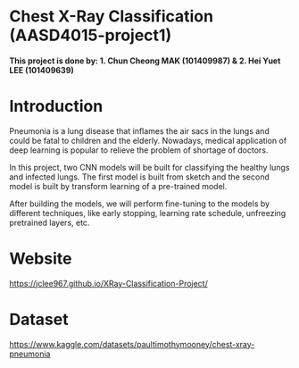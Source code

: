 # Chest X-Ray Classification (AASD4015-project1)
#### This project is done by: 1. Chun Cheong MAK (101409987) & 2. Hei Yuet LEE (101409639)

# Introduction
Pneumonia is a lung disease that inflames the air sacs in the lungs and could be fatal to children and the elderly. Nowadays, medical application of deep learning is popular to relieve the problem of shortage of doctors.

In this project, two CNN models will be built for classifying the healthy lungs and infected lungs. The first model is built from sketch and the second model is built by transform learning of a pre-trained model.

After building the models, we will perform fine-tuning to the models by different techniques, like early stopping, learning rate schedule, unfreezing pretrained layers, etc.

# Website
https://jclee967.github.io/XRay-Classification-Project/

# Dataset
https://www.kaggle.com/datasets/paultimothymooney/chest-xray-pneumonia
